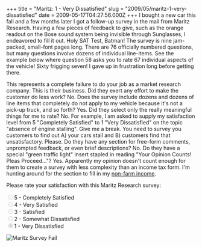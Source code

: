 +++
title = "Maritz: 1 - Very Dissatisfied"
slug = "2009/05/maritz-1-very-dissatisfied"
date = 2009-05-17T04:27:56.000Z
+++
I bought a new car this fall and a few months later I got a follow-up survey in the mail from Maritz Research. Having a few pieces of feedback to give, such as the orange readout on the Bose sound system being invisible through Sunglasses, I endeavored to fill it out. Holy SAT Test, Batman! The survey is nine jam-packed, small-font pages long. There are 76 officially numbered questions, but many questions involve dozens of individual line-items. See the example below where question 58 asks you to rate 67 individual aspects of the vehicle! Sixty frigging seven! I gave up in frustration long before getting there.

This represents a complete failure to do your job as a market research company. This is their business. Did they exert any effort to make the customer do less work? No. Does the survey include dozens and dozens of line items that completely do not apply to my vehicle because it's not a pick-up truck, and so forth? Yes. Did they select only the really meaningful things for me to rate? No. For example, I am asked to supply my satisfaction level from 5 "Completely Satisfied" to 1 "Very Dissatisfied" on the topic "absence of engine stalling". Give me a break. You need to survey you customers to find out A) your cars stall and B) customers find that unsatisfactory. Please. Do they have any section for free-form comments, unprompted feedback, or even brief descriptions? No. Do they have a special "green traffic light" insert stapled in reading "Your Opinion Counts! Pleas Proceed..."? Yes. Apparently my opinion doesn't count enough for them to create a survey with less complexity than an income tax form. I'm hunting around for the section to fill in my [non-farm income](http://www.imdb.com/title/tt0365825/quotes).

Please rate your satisfaction with this Maritz Research survey:

<input type="radio" name="maritz_sat" value="5" disabled="disabled">5 - Completely Satisfied  
<input type="radio" name="maritz_sat" value="4" disabled="disabled">4 - Very Satisfied  
<input type="radio" name="maritz_sat" value="3" disabled="disabled">3 - Satisfied  
<input type="radio" name="maritz_sat" value="2" disabled="disabled">2 - Somewhat Dissatisfied  
<input type="radio" name="maritz_sat" value="1" disabled="disabled" checked="checked">1 - Very Dissatisfied  

![Maritz Survey Fail](/problog/images/maritz_survey_fail_web.jpg)